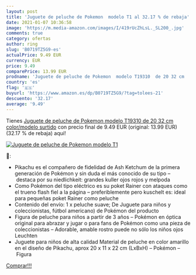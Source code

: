 ```yaml
---
layout: post
title: 'Juguete de peluche de Pokemon  modelo T1 al 32.17 % de rebaja'
date: 2021-01-07 10:36:58
image: 'https://m.media-amazon.com/images/I/419rUcZhLsL._SL200_.jpg'
comments: true
category: ofertas
author: ring
slug: 'B0719TZ5G9-es'
actualPrice: 9.49 EUR
currency: EUR
price: 9.49
comparePrice: 13.99 EUR
prodname: 'Juguete de peluche de Pokemon  modelo T19310  de 20 32 cm   color/modelo surtido'
country: 'es'
flag: '🇪🇸'
buyurl: 'https://www.amazon.es/dp/B0719TZ5G9/?tag=tolees-21'
descuento: '32.17'
average: '9.49'
---
```


Tienes [Juguete de peluche de Pokemon  modelo T19310  de 20 32 cm   color/modelo surtido](https://www.amazon.es/dp/B0719TZ5G9/?tag=tolees-21) con precio final de  9.49 EUR (original: 13.99 EUR) (32.17 %  de rebaja) aqui!

[![Juguete de peluche de Pokemon  modelo T1](https://m.media-amazon.com/images/I/419rUcZhLsL._SL200_.jpg)](https://www.amazon.es/dp/B0719TZ5G9/?tag=tolees-21)

🔎:

- Pikachu es el compañero de fidelidad de Ash Ketchum de la primera generación de Pokémon y sin duda el más conocido de su tipo – destaca por su niedlichkeit: grandes kuller ojos rojos y melpoda
- Como Pokémon del tipo eléctrico es su poket Rainer con ataques como el trueno flash fiel a la página – preferiblemente pero kuschelt es: ideal para pequeñas poket Rainer como peluche
- Contenido del envío: 1 x peluche suave; De Juguete para niños y coleccionistas, fútbol americano) de Pokémon del producto
- Figura de peluche para niños a partir de 3 años – Pokémon en óptica original para abrazar y jugar o para fans de Pokémon como una pieza de coleccionistas – Adorable, amable rostro puede no sólo los niños ojos Leuchten
- Juguete para niños de alta calidad Material de peluche en color amarillo en el diseño de Pikachu, aprox 20 x 11 x 22 cm (LxBxH) – Pokémon – Figura

[Comprar!!!](https://www.amazon.es/dp/B0719TZ5G9/?tag=tolees-21)
